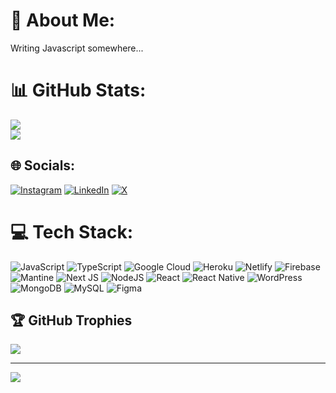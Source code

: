 # 💫 About Me:

Writing Javascript somewhere...

# 📊 GitHub Stats:

<!-- ![](https://github-readme-stats.vercel.app/api?username=theajstars&theme=dark&hide_border=false&include_all_commits=true&count_private=true)<br/> -->

![](https://github-readme-streak-stats.herokuapp.com/?user=theajstars&theme=dark&hide_border=false)<br/>
![](https://github-readme-stats.vercel.app/api/top-langs/?username=theajstars&theme=dark&hide_border=false&include_all_commits=true&count_private=true&layout=compact)

## 🌐 Socials:

[![Instagram](https://img.shields.io/badge/Instagram-%23E4405F.svg?logo=Instagram&logoColor=white)](https://instagram.com/oluwaferanmi.ajiboye) [![LinkedIn](https://img.shields.io/badge/LinkedIn-%230077B5.svg?logo=linkedin&logoColor=white)](https://linkedin.com/in/theajstars) [![X](https://img.shields.io/badge/X-black.svg?logo=X&logoColor=white)](https://x.com/theajstars)

# 💻 Tech Stack:

![JavaScript](https://img.shields.io/badge/javascript-%23323330.svg?style=for-the-badge&logo=javascript&logoColor=%23F7DF1E) ![TypeScript](https://img.shields.io/badge/typescript-%23007ACC.svg?style=for-the-badge&logo=typescript&logoColor=white) ![Google Cloud](https://img.shields.io/badge/GoogleCloud-%234285F4.svg?style=for-the-badge&logo=google-cloud&logoColor=white) ![Heroku](https://img.shields.io/badge/heroku-%23430098.svg?style=for-the-badge&logo=heroku&logoColor=white) ![Netlify](https://img.shields.io/badge/netlify-%23000000.svg?style=for-the-badge&logo=netlify&logoColor=#00C7B7) ![Firebase](https://img.shields.io/badge/firebase-%23039BE5.svg?style=for-the-badge&logo=firebase) ![Mantine](https://img.shields.io/badge/Mantine-ffffff?style=for-the-badge&logo=Mantine&logoColor=339af0) ![Next JS](https://img.shields.io/badge/Next-black?style=for-the-badge&logo=next.js&logoColor=white) ![NodeJS](https://img.shields.io/badge/node.js-6DA55F?style=for-the-badge&logo=node.js&logoColor=white) ![React](https://img.shields.io/badge/react-%2320232a.svg?style=for-the-badge&logo=react&logoColor=%2361DAFB) ![React Native](https://img.shields.io/badge/react_native-%2320232a.svg?style=for-the-badge&logo=react&logoColor=%2361DAFB) ![WordPress](https://img.shields.io/badge/WordPress-%23117AC9.svg?style=for-the-badge&logo=WordPress&logoColor=white) ![MongoDB](https://img.shields.io/badge/MongoDB-%234ea94b.svg?style=for-the-badge&logo=mongodb&logoColor=white) ![MySQL](https://img.shields.io/badge/mysql-4479A1.svg?style=for-the-badge&logo=mysql&logoColor=white) ![Figma](https://img.shields.io/badge/figma-%23F24E1E.svg?style=for-the-badge&logo=figma&logoColor=white)

## 🏆 GitHub Trophies

![](https://github-profile-trophy.vercel.app/?username=theajstars&theme=radical&no-frame=false&no-bg=true&margin-w=4)

---

[![](https://visitcount.itsvg.in/api?id=theajstars&icon=0&color=0)](https://visitcount.itsvg.in)

<!-- Proudly created with GPRM ( https://gprm.itsvg.in ) -->
